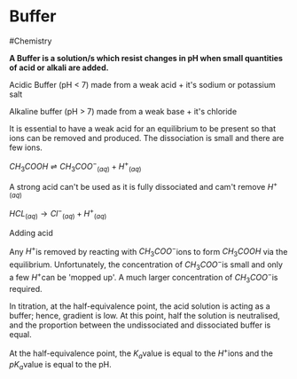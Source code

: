 # Buffer
#Chemistry 


**A Buffer is a solution/s which resist changes in pH when small quantities of acid or alkali are added.**

Acidic Buffer (pH < 7) made from a weak acid + it's sodium or potassium salt

Alkaline buffer (pH > 7) made from a weak base + it's chloride

It is essential to have a weak acid for an equilibrium to be present so that ions can be removed and produced. The dissociation is small and there are few ions.

$CH_3COOH \rightleftharpoons CH_3COO^-{_{(aq)}} + H^+{_{(aq)}}$

A strong acid can't be used as it is fully dissociated and cam't remove $H^+{_{(aq)}}$

$HCL{_{(aq)}} \rightarrow Cl^-{_{(aq)}} + H^+{_{(aq)}}$

Adding acid

Any $H^+$is removed by reacting with $CH_3COO^-$ions to form $CH_3COOH$ via the equilibrium. Unfortunately, the concentration of $CH_3COO^-$is small and only a few $H^+$can be 'mopped up'. A much larger concentration of $CH_3COO^-$is required.

In titration, at the half-equivalence point, the acid solution is acting as a buffer; hence, gradient is low. At this point, half the solution is neutralised, and the proportion between the undissociated and dissociated buffer is equal.

At the half-equivalence point, the $K_a$value is equal to the $H^+$ions and the $pK_a$value is equal to the pH.